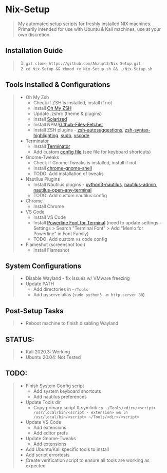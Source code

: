 # Nix-Setup

> My automated setup scripts for freshly installed NIX machines. Primarily intended for use with Ubuntu & Kali machines, use at your own discretion.

## Installation Guide

> 1. `git clone https://github.com/Ahaupt3/Nix-Setup.git`
> 2. `cd Nix-Setup && chmod +x Nix-Setup.sh && ./Nix-Setup.sh`

## Tools Installed & Configurations

> - Oh My Zsh
>   - Check if ZSH is installed, install if not
>   - Install [Oh My ZSH](https://github.com/ohmyzsh/ohmyzsh)
>   - Update .zshrc (theme & plugins)
>   - Install [Solarized](https://github.com/aruhier/gnome-terminal-colors-solarized)
>   - Install NPM/[Github-Files-Fetcher](https://github.com/Gyumeijie/github-files-fetcher)
>   - Install ZSH plugins - [zsh-autosuggestions](https://github.com/zsh-users/zsh-autosuggestions), [zsh-syntax-highlighting](https://github.com/zsh-users/zsh-syntax-highlighting), [sudo](https://github.com/ohmyzsh/ohmyzsh/tree/master/plugins/sudo), [vscode](https://github.com/ohmyzsh/ohmyzsh/tree/master/plugins/vscode)
> - Terminator
>   - Install [Terminator](https://github.com/gnome-terminator/terminator)
>   - Add custom [config file](https://github.com/Ahaupt3/Nix-Setup/blob/main/config/terminator-config) (see file for keyboard shortcuts)
> - Gnome-Tweaks
>   - Check if Gnome-Tweaks is installed, install if not
>   - Install [chrome-gnome-shell](https://wiki.gnome.org/Projects/GnomeShellIntegrationForChrome/Installation)
>   - TODO: Add installation of tweaks
> - Nautilus Plugins
>   - Install Nautilus plugins - [python3-nautilus](https://packages.debian.org/sid/python3-nautilus), [nautilus-admin](https://github.com/brunonova/nautilus-admin), [nautilus-open-any-terminal](https://github.com/Stunkymonkey/nautilus-open-any-terminal)
>   - TODO: Add custom nautilus config
> - Chrome
>   - Install Chrome
> - VS Code
>   - Install VS Code
>   - Install [Powerline Font for Terminal](https://github.com/abertsch/Menlo-for-Powerline)
>     (need to update settings - Settings > Search "Terminal Font" > Add "Menlo for Powerline" in Font Family)
>   - TODO: Add custom vs code config
> - Flameshot (screenshot tool)
>   - Install Flameshot

## System Configurations

> - Disable Wayland - fix issues w/ VMware freezing
> - Update PATH
>   - Add directories in `~/Tools`
>   - Add pyserve alias (`sudo python3 -m http.server 80`)

## Post-Setup Tasks

> - Reboot machine to finish disabling Wayland

## STATUS:

> - Kali 2020.3: Working
> - Ubuntu 20.04: Not Tested

## TODO:

> - Finish System Config script
>   - Add system keyboard shortcuts
>   - Add nautilus preferences
> - Update Tools dir
>   - Copy primary script & symlink `cp ~/Tools/<dir>/<script> /usr/local/bin/<script - extension> && ln /usr/local/bin/<script> ~/Tools/<dir>/<script>`
> - Update VS Code
>   - Add extensions
>   - Add editor prefs
> - Update Gnome-Tweaks
>   - Add extensions
> - Add Ubuntu/Kali specific tools to install
> - Add script errortests
> - Create verification script to ensure all tools are working as expected
